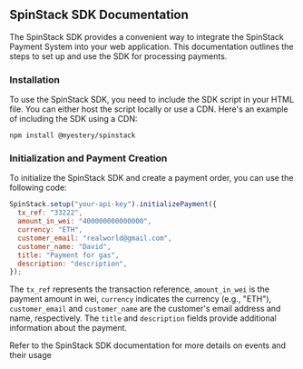 ## SpinStack SDK Documentation

The SpinStack SDK provides a convenient way to integrate the SpinStack Payment System into your web application. This documentation outlines the steps to set up and use the SDK for processing payments.

### Installation

To use the SpinStack SDK, you need to include the SDK script in your HTML file. You can either host the script locally or use a CDN. Here's an example of including the SDK using a CDN:

```
npm install @myestery/spinstack
```

### Initialization and Payment Creation

To initialize the SpinStack SDK and create a payment order, you can use the following code:

```javascript
SpinStack.setup("your-api-key").initializePayment({
  tx_ref: "33222",
  amount_in_wei: "400000000000000",
  currency: "ETH",
  customer_email: "realworld@gmail.com",
  customer_name: "David",
  title: "Payment for gas",
  description: "description",
});
```

The `tx_ref` represents the transaction reference, `amount_in_wei` is the payment amount in wei, `currency` indicates the currency (e.g., "ETH"), `customer_email` and `customer_name` are the customer's email address and name, respectively. The `title` and `description` fields provide additional information about the payment.

Refer to the SpinStack SDK documentation for more details on events and their usage
